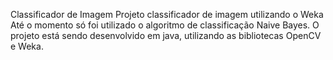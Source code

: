 Classificador de Imagem
Projeto classificador de imagem utilizando o Weka
Até o momento só foi utilizado o algoritmo de classificação Naive Bayes. 
O projeto está sendo desenvolvido em java, utilizando as bibliotecas OpenCV e Weka.
